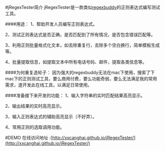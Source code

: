 #jRegexTester简介
jRegexTester是一款类似[regexbuddy](https://www.regexbuddy.com/)的正则表达式编写测试工具。

####用途：
1、帮助开发人员编写正则表达式。

2、测试正则表达式是否正确，是否匹配到了所有情况，是否包含错误匹配等。

3、利用正则批量格式化文本，如去除重复行，去除多个空白换行，简单模板生成等。

4、批量提取信息，如提取文本中所有电话号码、邮件，提取各类信息等。

####为何重复造轮子：
因为强大的regexbuddy无法在mac下使用，搜索了下mac下的正则测试工具，要么商用付费，要么功能奇弱，要么无法满足我的常用需求，遂开发此在线工具，以满足日常使用。

####准备接下来开发的功能：
1、输入字符串的实时匹配结果高亮显示。

2、输出结果的实时高亮显示。

3、输入正则表达式的辅助高亮显示（不好弄）。

4、常用正则的选取调用功能。


#DEMO
在线访问地址 :[http://xxcanghai.github.io/jRegexTester/](http://xxcanghai.github.io/jRegexTester/)
